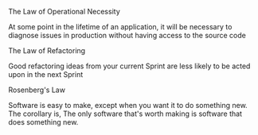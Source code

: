 
The Law of Operational Necessity

At some point in the lifetime of an application, it will be necessary to diagnose issues in production without having access to the source code

The Law of Refactoring

Good refactoring ideas from your current Sprint are less likely to be acted upon in the next Sprint

Rosenberg's Law
 
Software is easy to make, except when you want it to do something new.  The corollary is, The only software that's worth making is software that does something new.
